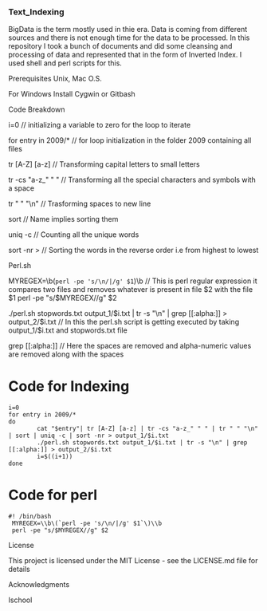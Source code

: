 <h3>Text_Indexing</h3>

BigData is the term mostly used in thie era. Data is coming from different sources and there is not enough time for the data to be processed. In this repository I took a bunch of documents and did some cleansing and processing of data and represented that in the form of Inverted Index. I used shell and perl scripts for this. 

Prerequisites
Unix, Mac O.S.

For Windows
Install Cygwin or Gitbash 

Code Breakdown

i=0                              // initializing a variable to zero for the loop to iterate

for entry in 2009/*              // for loop initialization in the folder 2009 containing all files

tr [A-Z] [a-z]                   // Transforming capital letters to small letters

tr -cs "a-z_" " "                // Transforming all the special characters and symbols with a space

tr " " "\n"                      // Trasforming spaces to new line

sort                             // Name implies sorting them 

uniq -c                         // Counting all the unique words

sort -nr >                      // Sorting the words in the reverse order i.e from highest to lowest 

Perl.sh

MYREGEX=\\b\(`perl -pe 's/\n/|/g' $1`\)\\b        // This is perl regular expression it compares two files and removes whatever is present in file $2 with the file $1 
 perl -pe "s/$MYREGEX//g" $2 
 

./perl.sh stopwords.txt output_1/$i.txt | tr -s "\n" | grep [[:alpha:]] > output_2/$i.txt     // In this the perl.sh script is getting executed by taking output_1/$i.txt and stopwords.txt file 

grep [[:alpha:]]                 // Here the spaces are removed and alpha-numeric values are removed along with the spaces


# Code for Indexing
```
i=0
for entry in 2009/*
do
        cat "$entry"| tr [A-Z] [a-z] | tr -cs "a-z_" " " | tr " " "\n" | sort | uniq -c | sort -nr > output_1/$i.txt
        ./perl.sh stopwords.txt output_1/$i.txt | tr -s "\n" | grep [[:alpha:]] > output_2/$i.txt
        i=$((i+1))
done
```

# Code for perl

```
#! /bin/bash
 MYREGEX=\\b\(`perl -pe 's/\n/|/g' $1`\)\\b
 perl -pe "s/$MYREGEX//g" $2
 ```

License

This project is licensed under the MIT License - see the LICENSE.md file for details

Acknowledgments

Ischool 
